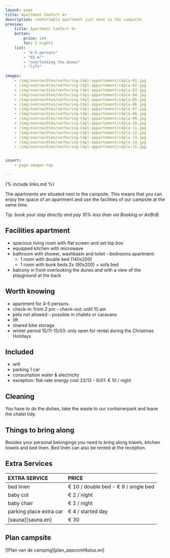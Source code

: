 ```yaml
---
layout: page
title: Apartment Comfort 4+
description: comfortable apartment just next to the campsite
preview:
    title: Apartment Comfort 4+
    button:
        price: 144
        for: 2 nights
    list:
        - "4-5 persons"
        - "65 m²"
        - "overlooking the dunes"
        - "lift"

images:
    - /img/overnachten/verhuring-C4pl-appartement/c4pla-01.jpg
    - /img/overnachten/verhuring-C4pl-appartement/c4pla-02.jpg
    - /img/overnachten/verhuring-C4pl-appartement/c4pla-03.jpg
    - /img/overnachten/verhuring-C4pl-appartement/c4pla-04.jpg
    - /img/overnachten/verhuring-C4pl-appartement/c4pla-05.jpg
    - /img/overnachten/verhuring-C4pl-appartement/c4pla-06.jpg
    - /img/overnachten/verhuring-C4pl-appartement/c4pla-07.jpg
    - /img/overnachten/verhuring-C4pl-appartement/c4pla-08.jpg
    - /img/overnachten/verhuring-C4pl-appartement/c4pla-09.jpg
    - /img/overnachten/verhuring-C4pl-appartement/c4pla-10.jpg
    - /img/overnachten/verhuring-C4pl-appartement/c4pla-11.jpg
    - /img/overnachten/verhuring-C4pl-appartement/c4pla-12.jpg
    - /img/overnachten/verhuring-C4pl-appartement/c4pla-13.jpg
    - /img/overnachten/verhuring-C4pl-appartement/c4pla-14.jpg
    - /img/overnachten/verhuring-C4pl-appartement/c4pla-15.jpg


insert:
    - page-images-top

---
```


{% include links.md %}

The apartments are situated next to the campsite. This means that you can enjoy the space of an apartment and use the facilities of our campsite at the same time.

*Tip: book your stay directly and pay 10% less than via Booking or AirBnB.*


## Facilities apartment

- spacious living room with flat screen and set top box
- equipped kitchen with microwave
- bathroom with shower, washbasin and toilet
– bedrooms apartment:
    - 1 room with double bed (140x200)
    - 1 room with bunk beds 2x (90x200) + sofa bed
- balcony in front overlooking the dunes and with a view of the playground at the back

## Worth knowing

- apartment for 4-5 persons
- check-in: from 2 pm - check-out: until 10 am
- pets not allowed – possible in chalets or caravans
- lift
- shared bike storage
- winter period 15/11-15/03: only open for rental during the Christmas Holidays


## Included
- wifi
- parking 1 car
- consumption water & electricity
- exception: flat-rate energy cost 23/12 - 8/01: € 10 / night

## Cleaning
You have to do the dishes, take the waste to our containerpark and leave the chalet tidy.

## Things to bring along
Besides your personal belongings you need to bring along towels, kitchen towels and bed linen.
Bed linen can also be rented at the reception.



## Extra Services

EXTRA SERVICE               | PRICE
:-------------------|:-----------|
bed linen        | € 10 / double bed - € 9 / single bed
baby cot          | € 2 / night
baby chair         | € 2 / night
parking place extra car  | € 4 / started day
[sauna][sauna.en]   | € 30


## Plan campsite

![Plan van de camping][plan_appcomf4plus.en]
